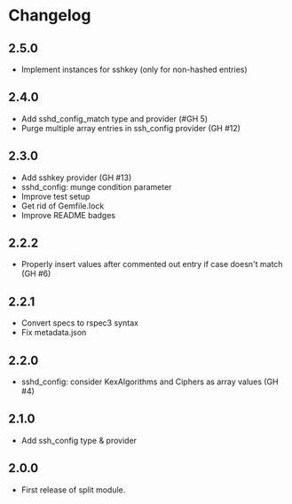 # Changelog

## 2.5.0

- Implement instances for sshkey (only for non-hashed entries)

## 2.4.0

- Add sshd_config_match type and provider (#GH 5)
- Purge multiple array entries in ssh_config provider (GH #12)

## 2.3.0

- Add sshkey provider (GH #13)
- sshd_config: munge condition parameter
- Improve test setup
- Get rid of Gemfile.lock
- Improve README badges

## 2.2.2

- Properly insert values after commented out entry if case doesn't match (GH #6)

## 2.2.1

- Convert specs to rspec3 syntax
- Fix metadata.json

## 2.2.0

- sshd_config: consider KexAlgorithms and Ciphers as array values (GH #4)

## 2.1.0

- Add ssh_config type & provider

## 2.0.0

- First release of split module.
